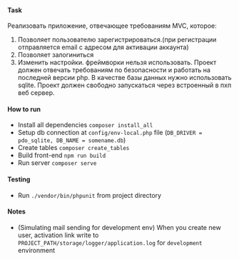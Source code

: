 #### Task

Реализовать приложение, отвечающее требованиям MVC, которое:
1. Позволяет пользователю зарегистрироваться.(при регистрации отправляется email с адресом для активации аккаунта)
2. Позволяет залогиниться
3. Изменить настройки.
фреймворки нельзя использовать.
Проект должен отвечать требованиям по безопасности и работать на последней версии php. 
В качестве базы данных нужно использовать sqlite. 
Проект должен свободно запускаться через встроенный в пхп веб сервер.


#### How to run
* Install all dependencies `composer install_all`
* Setup db connection at `config/env-local.php` file (`DB_DRIVER = pdo_sqlite, DB_NAME = somename.db`)
* Create tables `composer create_tables`
* Build front-end `npm run build`
* Run server `composer serve`

#### Testing
* Run `./vendor/bin/phpunit` from project directory

#### Notes
* (Simulating mail sending for development env) When you create new user, activation link write to `PROJECT_PATH/storage/logger/application.log` for `development` environment

